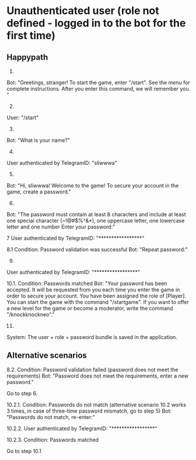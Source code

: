 # Unauthenticated user (role not defined - logged in to the bot for the first time)

## Happypath

1.
Bot:
"Greetings, stranger! To start the game, enter "/start". See the menu for complete instructions. After you enter this command, we will remember you. "

2.
User:
"/start"

3.
Bot:
"What is your name?"

4.
User authenticated by TelegramID:
"sliwwwa"

5.
Bot:
"Hi, sliwwwa! Welcome to the game! To secure your account in the game, create a password."

6.
Bot:
"The password must contain at least 8 characters and include at least one special character (~!@#$%^&*), one uppercase letter, one lowercase letter and one number Enter your password:"

7
User authenticated by TelegramID:
"*****************"

8.1
Condition: Password validation was successful
Bot:
"Repeat password:"

9.
User authenticated by TelegramID:
"*****************"

10.1.
Condition: Passwords matched
Bot:
"Your password has been accepted. It will be requested from you each time you enter the game in order to secure your account. You have been assigned the role of [Player]. You can start the game with the command "/startgame". If you want to offer a new level for the game or become a moderator, write the command "/knockknockneo"."

11.
System:
The user + role + password bundle is saved in the application.

## Alternative scenarios

8.2.
Condition: Password validation failed (password does not meet the requirements)
Bot:
"Password does not meet the requirements, enter a new password."

Go to step 6.

10.2.1.
Condition: Passwords do not match (alternative scenario 10.2 works 3 times, in case of three-time password mismatch, go to step 5)
Bot:
"Passwords do not match, re-enter:"

10.2.2.
User authenticated by TelegramID:
"*****************"

10.2.3.
Condition: Passwords matched

Go to step 10.1
